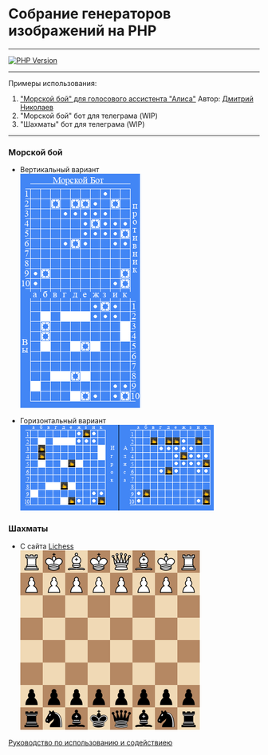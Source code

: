 # Собрание генераторов изображений на PHP
___
[![PHP Version](https://img.shields.io/badge/php-%3E=%208.1-blue.svg)](https://www.php.net/ChangeLog-8.php)
___
Примеры использования:
1) ["Морской бой" для голосового ассистента "Алиса"](https://dialogs.yandex.ru/store/skills/fc3aeaa6-morskoj-boj) Автор: [Дмитрий Николаев](https://github.com/subnetsRU) 
2) "Морской бой" бот для телеграма (WIP)
3) "Шахматы" бот для телеграма (WIP) 
___
### Морской бой
- Вертикальный вариант \
![Sea Battle PHP](https://github.com/makhnanov/php-image-generator/blob/main/Example/SeaBattleVertical.jpg?raw=true)

- Горизонтальный вариант \
![Sea Battle PHP](https://github.com/makhnanov/php-image-generator/blob/main/Example/SeaBattleHorizontal.jpg?raw=true)

### Шахматы
- С сайта [Lichess](https://lichess.org) \
![Chess](https://github.com/makhnanov/php-image-generator/blob/main/Example/ChessField.png?raw=true)

[Руководство по использованию и содействиею](https://github.com/makhnanov/php-image-generator/blob/main/contributing.md)
